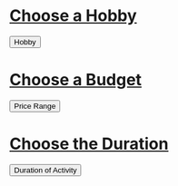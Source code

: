 <!--- This section is Cascading Style Sheet (CSS) and applies to HTML -->
<style>
/* "row style" is flexible size and aligns pictures in center */
.row {
  align-items: center;
  display: flex;
}

/* "column style" is one-third of the width with padding */
.column {
  flex: 33.33%;
  padding: 5px;
}

.hobbies {
  position: fixed;
  right: 400px;
  top: 10px;
}

.budgets {
  position: relative;
  right: 300px;
}

.durations {
  position: relative;
  right: 700px;
}

.hobby {
  position: relative;
}

.budget {
  position: relative;
}

.duration {
  position: relative;
}

</style>



<h1 id="hobbies"><u>Choose a Hobby</u></h1>
<div class="hobby">
  <button onclick="myFunction()" class="dropbtn">Hobby</button>
  <div id="myDropdown" class="dropdown-content">
  </div>
</div>


<h1 id="budgets"><u>Choose a Budget</u></h1>
<div class="budget">
  <button onclick="myFunction()" class="dropbtn">Price Range</button>
  <div id="myDropdown" class="dropdown-content">
  </div>
</div>

<h1 id="durations"><u>Choose the Duration</u></h1>
<div class="duration">
  <button onclick="myFunction()" class="dropbtn">Duration of Activity</button>
  <div id="myDropdown" class="dropdown-content">
  </div>
</div>

<script>
    // URL for deployment
    var url = "https://amitha-sanka.github.io/janl/"
    // Comment out next line for local testing
    //url = "http://localhost:8731"
    // Authenticate endpoint
    const activities_url = url + '/api/activities';
</script>
